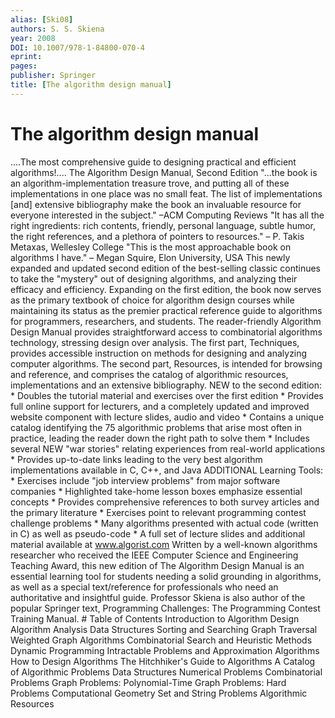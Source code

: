 ```yaml
---
alias: [Ski08]
authors: S. S. Skiena
year: 2008
DOI: 10.1007/978-1-84800-070-4
eprint: 
pages: 
publisher: Springer
title: [The algorithm design manual]
---
```


# The algorithm design manual

....The most comprehensive guide to designing practical and efficient algorithms!.... The Algorithm Design Manual, Second Edition "...the book is an algorithm-implementation treasure trove, and putting all of these implementations in one place was no small feat. The list of implementations [and] extensive bibliography make the book an invaluable resource for everyone interested in the subject." –ACM Computing Reviews "It has all the right ingredients: rich contents, friendly, personal language, subtle humor, the right references, and a plethora of pointers to resources." – P. Takis Metaxas, Wellesley College "This is the most approachable book on algorithms I have." – Megan Squire, Elon University, USA This newly expanded and updated second edition of the best-selling classic continues to take the "mystery" out of designing algorithms, and analyzing their efficacy and efficiency. Expanding on the first edition, the book now serves as the primary textbook of choice for algorithm design courses while maintaining its status as the premier practical reference guide to algorithms for programmers, researchers, and students. The reader-friendly Algorithm Design Manual provides straightforward access to combinatorial algorithms technology, stressing design over analysis. The first part, Techniques, provides accessible instruction on methods for designing and analyzing computer algorithms. The second part, Resources, is intended for browsing and reference, and comprises the catalog of algorithmic resources, implementations and an extensive bibliography. NEW to the second edition: * Doubles the tutorial material and exercises over the first edition * Provides full online support for lecturers, and a completely updated and improved website component with lecture slides, audio and video * Contains a unique catalog identifying the 75 algorithmic problems that arise most often in practice, leading the reader down the right path to solve them * Includes several NEW "war stories" relating experiences from real-world applications * Provides up-to-date links leading to the very best algorithm implementations available in C, C++, and Java ADDITIONAL Learning Tools: * Exercises include "job interview problems" from major software companies * Highlighted take-home lesson boxes emphasize essential concepts * Provides comprehensive references to both survey articles and the primary literature * Exercises point to relevant programming contest challenge problems * Many algorithms presented with actual code (written in C) as well as pseudo-code * A full set of lecture slides and additional material available at www.algorist.com Written by a well-known algorithms researcher who received the IEEE Computer Science and Engineering Teaching Award, this new edition of The Algorithm Design Manual is an essential learning tool for students needing a solid grounding in algorithms, as well as a special text/reference for professionals who need an authoritative and insightful guide. Professor Skiena is also author of the popular Springer text, Programming Challenges: The Programming Contest Training Manual. # Table of Contents Introduction to Algorithm Design Algorithm Analysis Data Structures Sorting and Searching Graph Traversal Weighted Graph Algorithms Combinatorial Search and Heuristic Methods Dynamic Programming Intractable Problems and Approximation Algorithms How to Design Algorithms The Hitchhiker's Guide to Algorithms A Catalog of Algorithmic Problems Data Structures Numerical Problems Combinatorial Problems Graph Problems: Polynomial-Time Graph Problems: Hard Problems Computational Geometry Set and String Problems Algorithmic Resources

